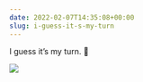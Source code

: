 ```yaml
---
date: 2022-02-07T14:35:08+00:00
slug: i-guess-it-s-my-turn
---
```

I guess it’s my turn. 🦠

![](https://hans.gerwitz.com/media/2022-02/07-143507-image._46bf.png)
